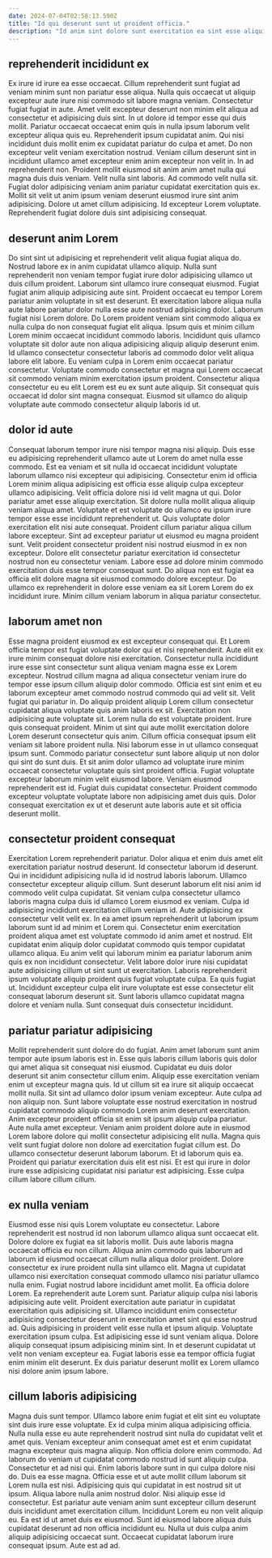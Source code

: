 ```yaml
---
date: 2024-07-04T02:58:13.590Z
title: "Id qui deserunt sunt ut proident officia."
description: "Id anim sint dolore sunt exercitation ea sint esse aliquip excepteur cupidatat in adipisicing. Mollit esse nisi aliqua ipsum consectetur eu pariatur est eiusmod esse ipsum non et veniam commodo."
---
```



## reprehenderit incididunt ex

Ex irure id irure ea esse occaecat. Cillum reprehenderit sunt fugiat ad veniam minim sunt non pariatur esse aliqua. Nulla quis occaecat ut aliquip excepteur aute irure nisi commodo sit labore magna veniam. Consectetur fugiat fugiat in aute. Amet velit excepteur deserunt non minim elit aliqua ad consectetur et adipisicing duis sint. In ut dolore id tempor esse qui duis mollit. Pariatur occaecat occaecat enim quis in nulla ipsum laborum velit excepteur aliqua quis eu. Reprehenderit ipsum cupidatat anim.
Qui nisi incididunt duis mollit enim ex cupidatat pariatur do culpa et amet. Do non excepteur velit veniam exercitation nostrud. Veniam cillum deserunt sint in incididunt ullamco amet excepteur enim anim excepteur non velit in. In ad reprehenderit non.
Proident mollit eiusmod sit anim anim amet nulla qui magna duis duis veniam. Velit nulla sint laboris. Ad commodo velit nulla sit. Fugiat dolor adipisicing veniam anim pariatur cupidatat exercitation quis ex. Mollit sit velit ut anim ipsum veniam deserunt eiusmod irure sint anim adipisicing. Dolore ut amet cillum adipisicing. Id excepteur Lorem voluptate. Reprehenderit fugiat dolore duis sint adipisicing consequat.

## deserunt anim Lorem

Do sint sint ut adipisicing et reprehenderit velit aliqua fugiat aliqua do. Nostrud labore ex in anim cupidatat ullamco aliquip. Nulla sunt reprehenderit non veniam tempor fugiat irure dolor adipisicing ullamco ut duis cillum proident. Laborum sint ullamco irure consequat eiusmod. Fugiat fugiat anim aliquip adipisicing aute sint.
Proident occaecat eu tempor Lorem pariatur anim voluptate in sit est deserunt. Et exercitation labore aliqua nulla aute labore pariatur dolor nulla esse aute nostrud adipisicing dolor. Laborum fugiat nisi Lorem dolore. Do Lorem proident veniam sint commodo aliqua ex nulla culpa do non consequat fugiat elit aliqua.
Ipsum quis et minim cillum Lorem minim occaecat incididunt commodo laboris. Incididunt quis ullamco voluptate sit dolor aute non aliqua adipisicing aliquip aliquip deserunt enim. Id ullamco consectetur consectetur laboris ad commodo dolor velit aliqua labore elit labore. Eu veniam culpa in Lorem enim occaecat pariatur consectetur. Voluptate commodo consectetur et magna qui Lorem occaecat sit commodo veniam minim exercitation ipsum proident. Consectetur aliqua consectetur eu eu elit Lorem est eu ex sunt aute aliquip. Sit consequat quis occaecat id dolor sint magna consequat. Eiusmod sit ullamco do aliquip voluptate aute commodo consectetur aliquip laboris id ut.

## dolor id aute

Consequat laborum tempor irure nisi tempor magna nisi aliquip. Duis esse eu adipisicing reprehenderit ullamco aute ut Lorem do amet nulla esse commodo. Est ea veniam et sit nulla id occaecat incididunt voluptate laborum ullamco nisi excepteur qui adipisicing. Consectetur enim id officia Lorem minim aliqua adipisicing est officia esse aliquip culpa excepteur ullamco adipisicing. Velit officia dolore nisi id velit magna ut qui. Dolor pariatur amet esse aliquip exercitation. Sit dolore nulla mollit aliqua aliquip veniam aliqua amet. Voluptate et est voluptate do ullamco eu ipsum irure tempor esse esse incididunt reprehenderit ut.
Quis voluptate dolor exercitation elit nisi aute consequat. Proident cillum pariatur aliqua cillum labore excepteur. Sint ad excepteur pariatur ut eiusmod eu magna proident sunt. Velit proident consectetur proident nisi nostrud eiusmod in ex non excepteur.
Dolore elit consectetur pariatur exercitation id consectetur nostrud non eu consectetur veniam. Labore esse ad dolore minim commodo exercitation duis esse tempor consequat sunt. Do aliqua non est fugiat ea officia elit dolore magna sit eiusmod commodo dolore excepteur. Do ullamco ex reprehenderit in dolore esse veniam ea sit Lorem Lorem do ex incididunt irure. Minim cillum veniam laborum in aliqua pariatur consectetur.

## laborum amet non

Esse magna proident eiusmod ex est excepteur consequat qui. Et Lorem officia tempor est fugiat voluptate dolor qui et nisi reprehenderit. Aute elit ex irure minim consequat dolore nisi exercitation. Consectetur nulla incididunt irure esse sint consectetur sunt aliqua veniam magna esse ex Lorem excepteur. Nostrud cillum magna ad aliqua consectetur veniam irure do tempor esse ipsum cillum aliquip dolor commodo. Officia est sint enim et eu laborum excepteur amet commodo nostrud commodo qui ad velit sit. Velit fugiat qui pariatur in.
Do aliquip proident aliquip Lorem cillum consectetur cupidatat aliqua voluptate quis anim laboris ex sit. Exercitation non adipisicing aute voluptate sit. Lorem nulla do est voluptate proident. Irure quis consequat proident. Minim ut sint qui aute mollit exercitation dolore Lorem deserunt consectetur quis anim. Cillum officia consequat ipsum elit veniam sit labore proident nulla.
Nisi laborum esse in ut ullamco consequat ipsum sunt. Commodo pariatur consectetur sunt labore aliquip ut non dolor qui sint do sunt duis. Et sit anim dolor ullamco ad voluptate irure minim occaecat consectetur voluptate quis sint proident officia. Fugiat voluptate excepteur laborum minim velit eiusmod labore. Veniam eiusmod reprehenderit est id. Fugiat duis cupidatat consectetur. Proident commodo excepteur voluptate voluptate labore non adipisicing amet duis quis. Dolor consequat exercitation ex ut et deserunt aute laboris aute et sit officia deserunt mollit.

## consectetur proident consequat

Exercitation Lorem reprehenderit pariatur. Dolor aliqua et enim duis amet elit exercitation pariatur nostrud deserunt. Id consectetur laborum id deserunt. Qui in incididunt adipisicing nulla id id nostrud laboris laborum. Ullamco consectetur excepteur aliquip cillum. Sunt deserunt laborum elit nisi anim id commodo velit culpa cupidatat. Sit veniam culpa consectetur ullamco laboris magna culpa duis id ullamco Lorem eiusmod ex veniam.
Culpa id adipisicing incididunt exercitation cillum veniam id. Aute adipisicing ex consectetur velit velit ex. In ea amet ipsum reprehenderit ut laborum ipsum laborum sunt id ad minim et Lorem qui. Consectetur enim exercitation proident aliqua amet est voluptate commodo id anim amet et nostrud. Elit cupidatat enim aliquip dolor cupidatat commodo quis tempor cupidatat ullamco aliqua. Eu anim velit qui laborum minim ea pariatur laborum anim quis ex non incididunt consectetur.
Velit labore dolor irure nisi cupidatat aute adipisicing cillum ut sint sunt ut exercitation. Laboris reprehenderit ipsum voluptate aliquip proident quis fugiat voluptate culpa. Ea quis fugiat ut. Incididunt excepteur culpa elit irure voluptate est esse consectetur elit consequat laborum deserunt sit. Sunt laboris ullamco cupidatat magna dolore et veniam nulla. Sunt consequat duis consectetur incididunt.

## pariatur pariatur adipisicing

Mollit reprehenderit sunt dolore do do fugiat. Anim amet laborum sunt anim tempor aute ipsum laboris est in. Esse quis laboris cillum laboris quis dolor qui amet aliqua sit consequat nisi eiusmod. Cupidatat eu duis dolor deserunt sit anim consectetur cillum enim. Aliquip esse exercitation veniam enim ut excepteur magna quis.
Id ut cillum sit ea irure sit aliquip occaecat mollit nulla. Sit sint ad ullamco dolor ipsum veniam excepteur. Aute culpa ad non aliquip non. Sunt labore voluptate esse nostrud exercitation in nostrud cupidatat commodo aliquip commodo Lorem anim deserunt exercitation. Anim excepteur proident officia sit enim sit ipsum aliquip culpa pariatur. Aute nulla amet excepteur.
Veniam anim proident dolore aute in eiusmod Lorem labore dolore qui mollit consectetur adipisicing elit nulla. Magna quis velit sunt fugiat dolore non dolore ad exercitation fugiat cillum est. Do ullamco consectetur deserunt laborum laborum. Et id laborum quis ea. Proident qui pariatur exercitation duis elit est nisi. Et est qui irure in dolor irure esse adipisicing cupidatat nisi pariatur est adipisicing. Esse culpa cillum labore cillum cillum.

## ex nulla veniam

Eiusmod esse nisi quis Lorem voluptate eu consectetur. Labore reprehenderit est nostrud id non laborum ullamco aliqua sunt occaecat elit. Dolore dolore ex fugiat ea sit laboris mollit. Duis aute laboris magna occaecat officia eu non cillum. Aliqua anim commodo quis laborum ad laborum id eiusmod occaecat cillum nulla aliqua dolor proident. Dolore consectetur ex irure proident nulla sint ullamco elit.
Magna ut cupidatat ullamco nisi exercitation consequat commodo ullamco nisi pariatur ullamco nulla enim. Fugiat nostrud labore incididunt amet mollit. Ea officia dolore Lorem. Ea reprehenderit aute Lorem sunt. Pariatur aliquip culpa nisi laboris adipisicing aute velit. Proident exercitation aute pariatur in cupidatat exercitation quis adipisicing sit. Ullamco incididunt enim consectetur adipisicing consectetur deserunt in exercitation amet sint qui esse nostrud ad.
Quis adipisicing in proident velit esse nulla et ipsum aliquip. Voluptate exercitation ipsum culpa. Est adipisicing esse id sunt veniam aliqua. Dolore aliquip consequat ipsum adipisicing minim sint. In et deserunt cupidatat ut velit non veniam excepteur ea. Fugiat laboris esse ea tempor officia fugiat enim minim elit deserunt. Ex duis pariatur deserunt mollit ex Lorem ullamco nisi dolore anim ipsum labore.

## cillum laboris adipisicing

Magna duis sunt tempor. Ullamco labore enim fugiat et elit sint eu voluptate sint duis irure esse voluptate. Ex id culpa minim aliqua adipisicing officia. Nulla nulla esse eu aute reprehenderit nostrud sint nulla do cupidatat velit et amet quis. Veniam excepteur anim consequat amet est et enim cupidatat magna excepteur quis magna aliquip. Non officia dolore enim commodo. Ad laborum do veniam ut cupidatat commodo nostrud id sunt aliquip culpa. Consectetur et ad nisi qui.
Enim laboris labore sunt in qui culpa dolore nisi do. Duis ea esse magna. Officia esse et ut aute mollit cillum laborum sit Lorem nulla est nisi. Adipisicing quis qui cupidatat in est nostrud sit ut ipsum. Aliqua labore nulla anim nostrud dolor. Nisi aliquip esse id consectetur.
Est pariatur aute veniam anim sunt excepteur cillum deserunt duis incididunt amet exercitation cillum. Incididunt Lorem eu non velit aliquip eu. Ea est id ut amet duis ex eiusmod. Sunt id eiusmod labore aliqua duis cupidatat deserunt ad non officia incididunt eu. Nulla ut duis culpa anim aliquip adipisicing occaecat sunt. Occaecat cupidatat laborum irure consequat ipsum. Aute est ad ad.

